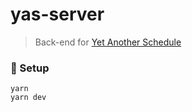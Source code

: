 # yas-server

> Back-end for [Yet Another Schedule](https://github.com/zsevic/yas)

### :wrench: Setup

```
yarn
yarn dev
```
